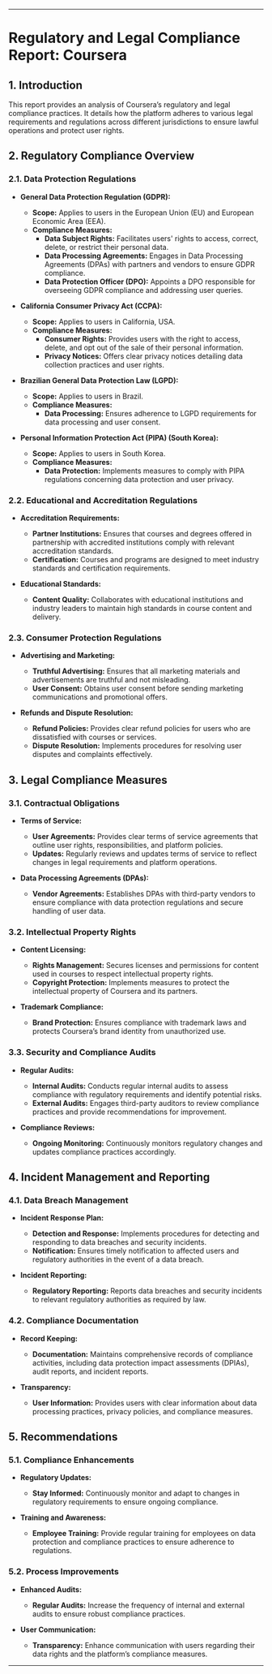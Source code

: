 
---

# **Regulatory and Legal Compliance Report: Coursera**

## **1. Introduction**

This report provides an analysis of Coursera’s regulatory and legal compliance practices. It details how the platform adheres to various legal requirements and regulations across different jurisdictions to ensure lawful operations and protect user rights.

## **2. Regulatory Compliance Overview**

### **2.1. Data Protection Regulations**

- **General Data Protection Regulation (GDPR):**
  - **Scope:** Applies to users in the European Union (EU) and European Economic Area (EEA).
  - **Compliance Measures:**
    - **Data Subject Rights:** Facilitates users' rights to access, correct, delete, or restrict their personal data.
    - **Data Processing Agreements:** Engages in Data Processing Agreements (DPAs) with partners and vendors to ensure GDPR compliance.
    - **Data Protection Officer (DPO):** Appoints a DPO responsible for overseeing GDPR compliance and addressing user queries.

- **California Consumer Privacy Act (CCPA):**
  - **Scope:** Applies to users in California, USA.
  - **Compliance Measures:**
    - **Consumer Rights:** Provides users with the right to access, delete, and opt out of the sale of their personal information.
    - **Privacy Notices:** Offers clear privacy notices detailing data collection practices and user rights.

- **Brazilian General Data Protection Law (LGPD):**
  - **Scope:** Applies to users in Brazil.
  - **Compliance Measures:**
    - **Data Processing:** Ensures adherence to LGPD requirements for data processing and user consent.

- **Personal Information Protection Act (PIPA) (South Korea):**
  - **Scope:** Applies to users in South Korea.
  - **Compliance Measures:**
    - **Data Protection:** Implements measures to comply with PIPA regulations concerning data protection and user privacy.

### **2.2. Educational and Accreditation Regulations**

- **Accreditation Requirements:**
  - **Partner Institutions:** Ensures that courses and degrees offered in partnership with accredited institutions comply with relevant accreditation standards.
  - **Certification:** Courses and programs are designed to meet industry standards and certification requirements.

- **Educational Standards:**
  - **Content Quality:** Collaborates with educational institutions and industry leaders to maintain high standards in course content and delivery.

### **2.3. Consumer Protection Regulations**

- **Advertising and Marketing:**
  - **Truthful Advertising:** Ensures that all marketing materials and advertisements are truthful and not misleading.
  - **User Consent:** Obtains user consent before sending marketing communications and promotional offers.

- **Refunds and Dispute Resolution:**
  - **Refund Policies:** Provides clear refund policies for users who are dissatisfied with courses or services.
  - **Dispute Resolution:** Implements procedures for resolving user disputes and complaints effectively.

## **3. Legal Compliance Measures**

### **3.1. Contractual Obligations**

- **Terms of Service:**
  - **User Agreements:** Provides clear terms of service agreements that outline user rights, responsibilities, and platform policies.
  - **Updates:** Regularly reviews and updates terms of service to reflect changes in legal requirements and platform operations.

- **Data Processing Agreements (DPAs):**
  - **Vendor Agreements:** Establishes DPAs with third-party vendors to ensure compliance with data protection regulations and secure handling of user data.

### **3.2. Intellectual Property Rights**

- **Content Licensing:**
  - **Rights Management:** Secures licenses and permissions for content used in courses to respect intellectual property rights.
  - **Copyright Protection:** Implements measures to protect the intellectual property of Coursera and its partners.

- **Trademark Compliance:**
  - **Brand Protection:** Ensures compliance with trademark laws and protects Coursera’s brand identity from unauthorized use.

### **3.3. Security and Compliance Audits**

- **Regular Audits:**
  - **Internal Audits:** Conducts regular internal audits to assess compliance with regulatory requirements and identify potential risks.
  - **External Audits:** Engages third-party auditors to review compliance practices and provide recommendations for improvement.

- **Compliance Reviews:**
  - **Ongoing Monitoring:** Continuously monitors regulatory changes and updates compliance practices accordingly.

## **4. Incident Management and Reporting**

### **4.1. Data Breach Management**

- **Incident Response Plan:**
  - **Detection and Response:** Implements procedures for detecting and responding to data breaches and security incidents.
  - **Notification:** Ensures timely notification to affected users and regulatory authorities in the event of a data breach.

- **Incident Reporting:**
  - **Regulatory Reporting:** Reports data breaches and security incidents to relevant regulatory authorities as required by law.

### **4.2. Compliance Documentation**

- **Record Keeping:**
  - **Documentation:** Maintains comprehensive records of compliance activities, including data protection impact assessments (DPIAs), audit reports, and incident reports.

- **Transparency:**
  - **User Information:** Provides users with clear information about data processing practices, privacy policies, and compliance measures.

## **5. Recommendations**

### **5.1. Compliance Enhancements**

- **Regulatory Updates:**
  - **Stay Informed:** Continuously monitor and adapt to changes in regulatory requirements to ensure ongoing compliance.

- **Training and Awareness:**
  - **Employee Training:** Provide regular training for employees on data protection and compliance practices to ensure adherence to regulations.

### **5.2. Process Improvements**

- **Enhanced Audits:**
  - **Regular Audits:** Increase the frequency of internal and external audits to ensure robust compliance practices.

- **User Communication:**
  - **Transparency:** Enhance communication with users regarding their data rights and the platform’s compliance measures.

---
